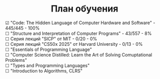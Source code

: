 <h1 align="center">План обучения</h1>

☑ "Code: The Hidden Language of Computer Hardware and Software" - 445/445 - 100%
<br>
☐ "Structure and Interpretation of Computer Programs" - 43/557 - 8%
<br>
☐ Серия лекций "SICP" от MIT - 0/20 - 0%
<br>
☐ Серия лекций "CS50x 2025" от Harvard University - 0/13 - 0%
<br>
☐ "Essentials of Programming Language"
<br>
☐ "Computer Science Distilled: Learn the Art of Solving Comuptational Problems"
<br>
☐ "Types and Programming Languages"
<br>
☐ "Introduction to Algorithms, CLRS"
